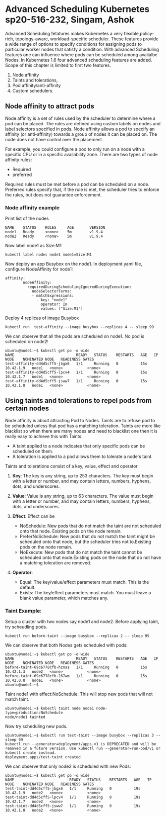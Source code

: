 # Advanced Scheduling Kubernetes sp20-516-232, Singam, Ashok

Advanced Scheduling fetatures makes Kubernetes a very flexible,policy-rich, topology-aware, workload-specific scheduler. These features provide a wide range of options to specify conditions for assigning pods to particular worker nodes that satisfy a condition. With advanced Scheduling features one can influence where pods can be scheduled among availalbe Nodes. In Kubernetes 1.6 four advanced scheduling features are added. Scope of this chapter is limited to first two features. 

1. Node affinity
2. Taints and tolerations, 
3. Pod affinity/anti-affinity 
4. Custom schedulers. 

## Node affinity to attract pods  

Node affinity is a set of rules used by the scheduler to determine where a pod can be placed. The rules are defined using custom labels on nodes and label selectors specified in pods. Node affinity allows a pod to specify an affinity (or anti-affinity) towards a group of nodes it can be placed on. The node does not have control over the placement. 

For example, you could configure a pod to only run on a node with a specific CPU or in a specific availability zone. There are two types of node affinity rules: 

* Required 
* preferred

Required rules must be met before a pod can be scheduled on a node. Preferred rules specify that, if the rule is met, the scheduler tries to enforce the rules, but does not guarantee enforcement.

### Node affinity example

Print list of the nodes
~~~
NAME    STATUS    ROLES     AGE       VERSION
node1   Ready     <none>    5m        v1.9.4
node2   Ready     <none>    5m        v1.9.4
~~~

Now label node1 as Size:M1
~~~
kubectl label nodes node1 node1=Size:M1
~~~

Now deploy an app Busybox on the node1. In deployment yaml file, configure NodeAffinity for node1:
~~~
affinity:
        nodeAffinity:
          requiredDuringSchedulingIgnoredDuringExecution:
            nodeSelectorTerms:
            - matchExpressions:
              - key: "node1"
                operator: In
                values: ["Size:M1"]

~~~

Deploy 4 replicas of image Busybox
~~~
kubectl run  test-affinity --image busybox --replicas 4 -- sleep 99
~~~

We can observe that all the pods are scheduled on node1. No pod is scheduled on node2!
~~~
ubuntu@node1:~$ kubectl get po -o wide
NAME                            READY   STATUS    RESTARTS   AGE   IP          NODE    NOMINATED NODE   READINESS GATES
test-affinity-dd4d5cff5-jbgx6   1/1     Running   0          15s   10.42.1.9   node1   <none>           <none>
test-affinity-dd4d5cff5-lpcv4   1/1     Running   0          15s   10.42.1.7   node1   <none>           <none>
test-affinity-dd4d5cff5-jsww7   1/1     Running   0          15s   10.42.1.8   node1   <none>           <none>
~~~
   
## Using taints and tolerations to repel pods from certain nodes

Node affinity is about attracting Pod to Nodes. Taints are to refuse pod to be scheduled unless that pod has a matching toleration. Taints are more like blacklist so when there are many nodes and need to blacklist one then it is really easy to achieve this with Taints. 

* A taint applied to a node indicates that only specific pods can be scheduled on them.
* A toleration is applied to a pod allows them to tolerate a node's taint.

Taints and tolerations consist of a key, value, effect and operator

1. **Key**: The key is any string, up to 253 characters. The key must begin with a letter or number, and may contain letters, numbers, hyphens, dots, and underscores.

2. **Value**: Value is any string, up to 63 characters. The value must begin with a letter or number, and may contain letters, numbers, hyphens, dots, and underscores. 

3. **Effect**: Effect can be 
    * NoSchedule: New pods that do not match the taint are not scheduled onto that node. Existing pods on the node remain.
    * PreferNoSchedule: New pods that do not match the taint might be scheduled onto that node, but the scheduler tries not to.Existing
                        pods on the node remain. 
    * NoExecute: New pods that do not match the taint cannot be scheduled onto that node.Existing pods on the node that do not have a                    matching toleration are removed.
 4. **Operator**:
    * Equal: The key/value/effect parameters must match. This is the default.
    * Exists: The key/effect parameters must match. You must leave a blank value parameter, which matches any.
    
 ### Taint Example:
 
 Setup a cluster with two nodes say node1 and node2. Before applying taint, try scheudling pods.
 ~~~
 kubectl run before-taint --image busybox --replicas 2 -- sleep 99
 ~~~

We can observe that both Nodes gets scheduled with pods:
~~~
ubuntu@node1:~$ kubectl get po -o wide
NAME                            READY   STATUS    RESTARTS   AGE   IP          NODE    NOMINATED NODE   READINESS GATES
before-taint-69c6778cfb-hznss   1/1     Running   0          15s   10.42.1.3   node2   <none>           <none>
before-taint-69c6778cfb-267wm   1/1     Running   0          15s   10.42.0.8   node1   <none>           <none>
ubuntu@node1:~$  
~~~

Taint node1 with effect:NoSchedule. This will stop new pods that will not match taint. 
~~~
ubuntu@node1:~$ kubectl taint node node1 node-type=production:NoSchedule
node/node1 tainted
~~~

Now try scheduling new pods. 
~~~
ubuntu@node1:~$ kubectl run test-taint --image busybox --replicas 3 -- sleep 99
kubectl run --generator=deployment/apps.v1 is DEPRECATED and will be removed in a future version. Use kubectl run --generator=run-pod/v1 or kubectl create instead.
deployment.apps/test-taint created
~~~

We can observe that only node2 is scheduled with new Pods:
~~~
ubuntu@node1:~$ kubectl get po -o wide
NAME                         READY   STATUS    RESTARTS   AGE   IP          NODE    NOMINATED NODE   READINESS GATES
test-taint-dd4d5cff5-jbgx6   1/1     Running   0          19s   10.42.1.9   node2   <none>           <none>
test-taint-dd4d5cff5-lpcv4   1/1     Running   0          19s   10.42.1.7   node2   <none>           <none>
test-taint-dd4d5cff5-jsww7   1/1     Running   0          19s   10.42.1.8   node2   <none>           <none>
~~~
